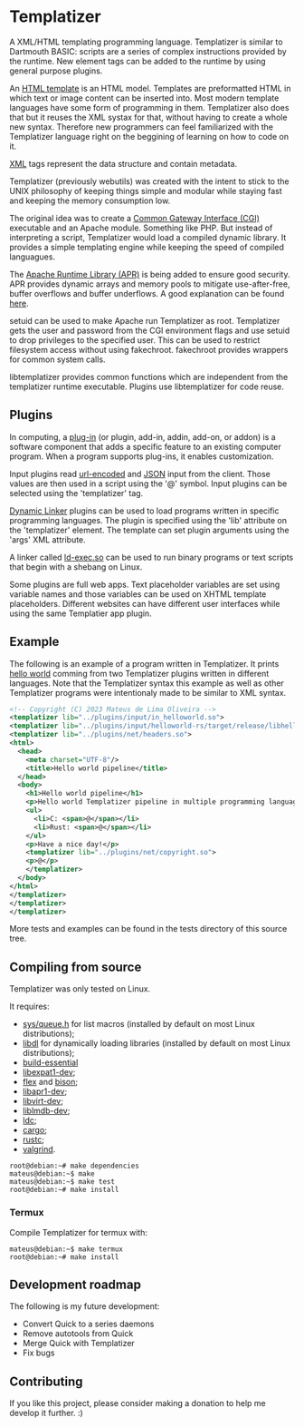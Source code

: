 # Templatizer

A XML/HTML templating programming language.
Templatizer is similar to Dartmouth BASIC:
scripts are a series of complex instructions provided by
the runtime. New element tags can be added to the
runtime by using general purpose plugins.

An [HTML template](https://en.wikipedia.org/wiki/Web_template_system)
is an HTML model. Templates are
preformatted HTML in which text or image content
can be inserted into. Most modern template languages
have some form of programming in them. Templatizer
also does that but it reuses the XML systax for that,
without having to create a whole new syntax. Therefore
new programmers can feel familiarized with the Templatizer
language right on the beggining of learning on how to
code on it.

[XML](https://en.wikipedia.org/wiki/XML) tags represent
the data structure and contain metadata.

Templatizer (previously webutils) was created with the
intent to stick to the UNIX philosophy of
keeping things simple and modular
while staying fast and keeping the memory consumption
low.

The original idea was to create a
[Common Gateway Interface (CGI)](https://en.wikipedia.org/wiki/Common_Gateway_Interface)
executable and an Apache module. Something like PHP. But
instead of interpreting a script, Templatizer
would load a compiled dynamic library. It provides
a simple templating engine while keeping the speed
of compiled languagues.

The [Apache Runtime Library (APR)](https://apr.apache.org)
is being added to ensure good security.
APR provides dynamic arrays and memory pools to
mitigate use-after-free, buffer overflows and buffer underflows.
A good explanation can be found
[here](http://www.apachetutor.org/dev/pools).

setuid can be used to make Apache run Templatizer as root.
Templatizer gets the user and password from the CGI environment
flags and use setuid to drop privileges to the specified user.
This can be used to restrict filesystem access without using
fakechroot. fakechroot provides wrappers for common system calls.

libtemplatizer provides common functions which are independent
from the templatizer runtime executable. Plugins use libtemplatizer
for code reuse.

## Plugins

In computing, a
[plug-in](https://en.wikipedia.org/wiki/Plug-in_(computing))
(or plugin, add-in, addin, add-on, or addon) is a software
component that adds a specific feature to an existing
computer program. When a program supports plug-ins, it
enables customization.

Input plugins read
[url-encoded](https://en.wikipedia.org/wiki/URL_encoding)
and [JSON](https://en.wikipedia.org/wiki/JSON)
input from the client. Those values are then used in a
script using the '@' symbol. Input plugins can be selected
using the 'templatizer' tag.

[Dynamic Linker](https://en.wikipedia.org/wiki/Dynamic_linker)
plugins can be used to load programs written in
specific programming languages. The plugin is specified
using the 'lib' attribute on the 'templatizer' element.
The template can set plugin arguments using the 'args'
XML attribute.

A linker called [ld-exec.so](https://www.wikidata.org/wiki/Q47513204)
can be used to run binary
programs or text scripts that begin with a shebang on
Linux.

Some plugins are full web apps. Text placeholder variables
are set using variable names and those variables can be used
on XHTML template placeholders. Different websites can have
different user interfaces while using the same Templatier
app plugin.

## Example

The following is an example of a program written in Templatizer.
It prints [hello world](https://en.wikipedia.org/wiki/%22Hello,_World!%22_program)
comming from two Templatizer plugins written in different languages.
Note that the Templatizer syntax this example as well as other
Templatizer programs were intentionaly made to be similar to
XML syntax.

```xml
<!-- Copyright (C) 2023 Mateus de Lima Oliveira -->
<templatizer lib="../plugins/input/in_helloworld.so">
<templatizer lib="../plugins/input/helloworld-rs/target/release/libhelloworld_rs.so">
<templatizer lib="../plugins/net/headers.so">
<html>
  <head>
    <meta charset="UTF-8"/>
    <title>Hello world pipeline</title>
  </head>
  <body>
    <h1>Hello world pipeline</h1>
    <p>Hello world Templatizer pipeline in multiple programming languages:</p>
    <ul>
      <li>C: <span>@</span></li>
      <li>Rust: <span>@</span></li>
    </ul>
    <p>Have a nice day!</p>
    <templatizer lib="../plugins/net/copyright.so">
    <p>@</p>
    </templatizer>
  </body>
</html>
</templatizer>
</templatizer>
</templatizer>
```

More tests and examples can be found in the tests directory
of this source tree.

## Compiling from source

Templatizer was only tested on Linux.

It requires:

  * [sys/queue.h](https://man.freebsd.org/cgi/man.cgi?query=queue&sektion=3) for list macros (installed by default on most Linux distributions);
  * [libdl](https://refspecs.linuxfoundation.org/LSB_3.0.0/LSB-Core-IA64/LSB-Core-IA64/libdl.html) for dynamically loading libraries (installed by default on most Linux distributions);
  * [build-essential](https://packages.debian.org/bullseye/build-essential)
  * [libexpat1-dev](https://packages.debian.org/bullseye/libexpat1-dev);
  * [flex](https://packages.debian.org/bullseye/flex) and [bison](https://packages.debian.org/bullseye/bison);
  * [libapr1-dev](https://packages.debian.org/bullseye/libapr1-dev);
  * [libvirt-dev](https://packages.debian.org/bullseye/libvirt-dev);
  * [liblmdb-dev](https://packages.debian.org/bullseye/liblmdb-dev);
  * [ldc](https://packages.debian.org/bullseye/ldc);
  * [cargo](https://packages.debian.org/bullseye/cargo);
  * [rustc](https://packages.debian.org/bullseye/rustc);
  * [valgrind](https://packages.debian.org/bullseye/valgrind).

```console
root@debian:~# make dependencies
mateus@debian:~$ make
mateus@debian:~$ make test
root@debian:~# make install
```

### Termux

Compile Templatizer for termux with:

```console
mateus@debian:~$ make termux
root@debian:~# make install
```

## Development roadmap

The following is my future development:

  - Convert Quick to a series daemons
  - Remove autotools from Quick
  - Merge Quick with Templatizer
  - Fix bugs

## Contributing

If you like this project, please consider making
a donation to help me develop it further. :)

